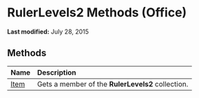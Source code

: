 
# RulerLevels2 Methods (Office)

 **Last modified:** July 28, 2015


## Methods



|**Name**|**Description**|
|:-----|:-----|
| [Item](b6791181-ea32-62e3-3b9a-1b60f436bc91.md)|Gets a member of the  **RulerLevels2** collection.|
